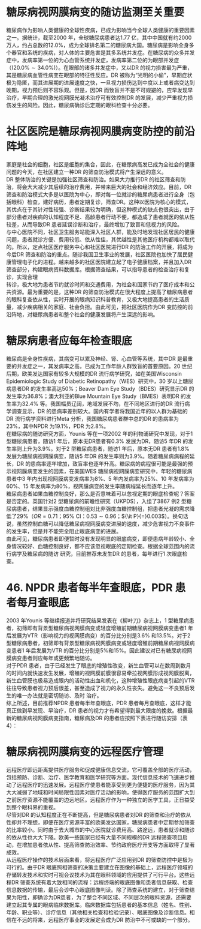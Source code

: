 # 糖尿病视网膜病变的随访监测至关重要  
糖尿病作为影响人类健康的全球性疾病，已成为影响当今全球人类健康的重要因素之一。据统计，截至2000 年，全球糖尿病患者达1.77 亿，其中中国就有约2000 万人，约占总数的$12.0\%$，成为全球排名第二的糖尿病大国。糖尿病是影响全身多个器官和系统的疾病，对人体的主要危害是其多系统并发症。在糖尿病的众多并发症中，发病率第一位的为心血管系统并发症，发病率第二位的为眼部并发症（$(20.0\%\sim34.0\%)$）。在眼部的诸多并发症中，又以DR 的视力损害最为严重，其是糖尿病血管性病变在眼部的特征性反应。DR 被称为“光明的小偷”，早期症状极为隐匿，而其进展期的进展速度之快，一旦视力损伤达到中度以上或者病变达到晚期，视力预后则不容乐观。但是，因DR 而致盲并不是不可规避的，应早发现早治疗，早期合理的激光视网膜光凝术治疗可有效控制DR 的发展，减少严重视力损伤发生的风险。因此，糖尿病确诊后定期的眼科检查十分必要。  
#  社区医院是糖尿病视网膜病变防控的前沿阵地  
家庭是社会的细胞，社区是细胞的集合，因此，在糖尿病高发已成为全社会的健康问题的今天，在社区建立一种DR 的筛查防治模式将产生深远的意义。  
DR 整体防治的关键是加强社区筛查和防治。如果大力推行DR 的社区筛查和防治，将会大大减少其后续的治疗费用，并带来巨大的社会和经济效应。目前，DR 筛查和防治模式大多是以医院为中心，即对每一位就诊的糖尿病患者进行全身（包括眼科）检查，建好病历，患者定期复诊，筛查DR。这种以医院为核心的模式，其优点在于其针对性较强、诊断结果较为明确，但这种模式的缺点也很突出，由于部分患者对疾病的认知程度不足、高龄患者行动不便，都造成了患者就医的依从性较差，从而导致DR 患者延误诊断和治疗，最终增加了致盲和低视力的风险。  
与中心医院不同，社区卫生服务站能深入社区人群，能及时地发现社区居民的健康问题，患者就诊方便、费用较低、依从性佳，其优越性是其他医疗机构都难以取代的。所以，定点社区医疗服务中心和社区医院进行DR 的防治工作的开展，将成为今后DR 筛查和防治的重点。随诊我国卫生事业的发展，社区医院也加快了居民健康管理电子化的进程。越来越多的社区医院建立起了电子健康档案，并且加入DR 筛查部分，构建眼病资料数据库。根据筛查结果，可以指导患者的检查治疗和复诊，实现合理  
转诊，极大地为患者节约就诊时间和交通费用，为社会和国家节约了医疗成本和公共资源。最为重要的是，这种DR 的筛查防治模式在很大程度上提高了糖尿病患者的眼科复查依从性，实时开展的眼病知识科普教育，又极大地提高患者的生活质量，减少疾病相关的家庭、社会负担。由此可见，把社区医院作为DR 变防控的前沿阵地，对糖尿病患者和整个社会的健康发展将产生深远的影响。  
#  糖尿病患者应每年检查眼底  
糖尿病是全身性疾病，其病变可以累及神经、肾、心血管等系统，其中DR 是最重要的并发症之一，其发病率之高，已成为工作年龄人群致盲的首要原因。20 世纪后期，欧美发达国家有较多大规模的DR 流行病学研究，如在美国Wisconsin Epidemiologic Study of Diabetic Retinopathy（WES）研究中，30 岁以上糖尿病患者DR 的发生率高达$50\%$；Beaver Dam Eye Study（BDES）研究显示DR 的发生率为$36.8\%$；澳大利亚的Blue Mountain Eye Study（BMES）表明DR 的发生率为$32.4\%$ 等。我国幅员辽阔，地域发展不均，在不同地区进行的DR 流行病学调查显示，DR 的患病率差别较大。国内有学者将我国近年的以人群为基础的DR 流行病学资料进行Meta 分析，我国糖尿病患者群中总的DR 的患病率为$23\%$，其中NPDR 为$19.1\%$，PDR 为$2.8\%$。  
在糖尿病的随访研究方面，Younis 等在一项2002 年的利物浦研究中发现，对于1 型糖尿病患者，随访1 年后，原本无DR患者有$0.3\%$ 发展为DR，随访5 年DR 的发生率则上升为$3.9\%$。对于2 型糖尿病患者，随访1 年后，原本无DR 患者有$1.8\%$ 发展为糖尿病视网膜病变，随访5 年DR 的发生率则为$3.9\%$。随着糖尿病病程的延长，DR 的患病率逐年增加，致盲率也逐年升高。糖尿病的病程很可能是最强的预示视网膜病变发生的因素，在美国WES 糖尿病视网膜病变研究中，年轻的糖尿病患者中3 年内出现视网膜病变发病率为$8\%$、5 年内发病率为$25\%$、10 年发病率为$60\%$、15 年发病率为$80\%$，视网膜病变的发生率随病程延长而逐年上升。  
糖尿病患者如果血糖控制良好，那么是否意味着可以忽视定期的眼底检查呢？答案是否定的。英国针对2 型糖尿病的前瞻性研究（UKPDS），入组了3867 例2 型糖尿病患者，结果显示强度血糖控制组对比非强度血糖控制组，把患者光凝的需求降低了$29\%$（$O R{=}0.71$；$95\%$ CI：$0.53\sim0.96$；${\it P}{=}0.003$）。换句话说，虽然控制血糖可以降低糖尿病视网膜病变进展的速度，减少危害视力不良事件的发生率，但是并不能完全阻止眼底病变的进展。  
由此可见，糖尿病患者即便暂时没有发现明显的眼底病变，即便患病年龄较小、全身情况较好、血糖控制良好，都不应该忽视眼底的定期检查。根据全球范围内的流行病学及糖尿病的随访 研究，目前推荐未发生DR 的患者，每年进行1 次眼底检查。  
# 46. NPDR 患者每半年查眼底，PDR 患者每月查眼底  
2003 年Younis 等继续报道并将研究结果发表在《柳叶刀》杂志上，1 型糖尿病患者，初筛即有背景型糖尿病视网膜病变或轻度增殖前期糖尿病视网膜病变患者1 年后发展为VTR（影响视力的视网膜病变）的百分比分别是$3.6\%$ 和$13.5\%$。对于2 型糖尿病患者，初筛即有背景型糖尿病视网膜病变或轻度增殖前期糖尿病视网膜病变患者1 年后发展为VTR 的百分比分别是$5\%$和$15\%$。因此建议对已有糖尿病视网膜病变患者则应每年或更频繁地随访。  
对于PDR 患者，由于已经发生了眼底的增殖性改变，新生血管可以在数周到数月的时间内就快速发生发展，增殖的视网膜前膜很容易牵拉视网膜形成视网膜脱离，新生血管膜也极易造成眼内的活动性出血和机化，这种增殖性眼底病变引起的VTR 往往导致患者视力预后很差，甚至造成了视力的永久性丧失。避免这一不良预后发生的唯一办法就是密切随访、及时 治疗。  
综上所述，目前推荐NPDR 患者每半年查眼底，PDR 患者每月查眼底，这样才能真正做到早发现、早治疗，DR 患者的视力才有希望得到最大限度的挽救。根据最新的糖尿病视网膜病变指南，糖尿病及DR 的患者应按照下表进行随访安排（表4）：  
#  糖尿病视网膜病变的远程医疗管理  
远程医疗即远距离提供医疗服务和促成健康信息交流，它可覆盖全部的医疗活动，包括预防、诊断、治疗、医学教育和医学研究等方面。现代信息技术的飞速进步推动了远程医疗的迅速发展。远程医疗使患者能享受到更为便捷的医疗服务，因为其大大减弱了地域和时间局限性因素对医疗活动的影响，使得医疗服务的范围扩大到之前医疗资源不能覆盖的边远地区。远程医疗作为一种独立的医学工具，正日益受到整个眼科界的重视。  
尽管对DR 的认知程度正在不断提高，但是糖尿病患者对DR 的筛查和治疗的依从性却并不理想，即便在医疗资源丰富的欧美发达国家，糖尿病患者中定期参加筛查的比率较小。同时由于去大城市的中心医院就诊费用高、路途远，患者就诊和随诊的依从性也大大下降。欧美一些国家已经有大量不同规模的DR 远程筛查项目启动，在增加患者依从性、提高筛查防治效率、节约政府医疗开支等方面取得了显著成效。  
从远程医疗操作的技术层面来看，将远程医疗广泛应用到DR 的筛查防控中是极为可行的。由于DR 眼底照相筛查的决策主要建立在图像的基础上，远程医疗领域的存储转发技术和实时可视会议技术为其在眼科领域的应用提供了可行平台。这些远程DR 筛查系统有着大致相同的流程：远程终端的眼底图像和患者信息获取、检查信息数据的传输，最后会诊中心眼底图像判读。除了筛查系统的建立，对于筛查结果为阳性，即确诊为DR患者，为了整合不同区域、不同层次的眼科资源，还需要建立起其专属的眼病临床数据库。临床数据库包括患者的基本信息（姓名、性别、年龄、职业等）、诊疗信息（其他相关检查和检验记录）、眼底图像及诊断信息。相信在不远的将来，远程医疗事业的发展定会成为DR 防治中不可或缺的一个部分。  
